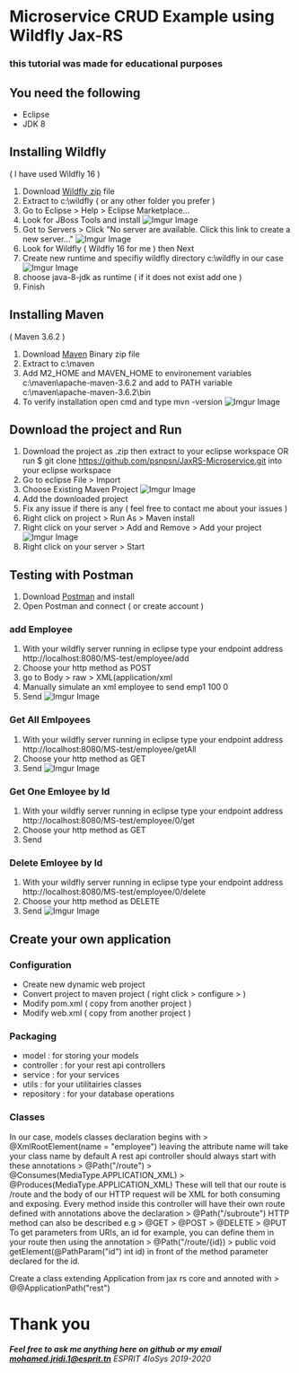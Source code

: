 # Microservice CRUD Example using Wildfly Jax-RS 
### this tutorial was made for educational purposes

## You need the following
 - Eclipse
 - JDK 8
 
## Installing Wildfly
( I have used Wildfly 16 )
 1. Download [Wildfly zip](https://wildfly.org/downloads/) file
 2. Extract to c:\wildfly ( or any other folder you prefer )
 3. Go to Eclipse > Help > Eclipse Marketplace...
 4. Look for JBoss Tools and install
 ![Imgur Image](https://i.imgur.com/m0Pmzci.png)
 5. Got to Servers > Click "No server are available. Click this link to create a new server..."
 ![Imgur Image](https://i.imgur.com/FM5QQzj.png)
 6. Look for Wildfly ( Wildfly 16 for me ) then Next
 7. Create new runtime and specifiy wildfly directory c:\wildfly in our case
 ![Imgur Image](https://i.imgur.com/QKPSDw5.png)
 8. choose java-8-jdk as runtime ( if it does not exist add one )
 9. Finish
 
## Installing Maven
( Maven 3.6.2 )
  1. Download [Maven](https://maven.apache.org/download.cgi) Binary zip file
  2. Extract to c:\maven
  3. Add M2_HOME and MAVEN_HOME to environement variables c:\maven\apache-maven-3.6.2 and add to PATH variable c:\maven\apache-maven-3.6.2\bin
  4. To verify installation open cmd and type mvn -version
  ![Imgur Image](https://i.imgur.com/T3zFJsr.png)
  
## Download the project and Run
  1. Download the project as .zip then extract to your eclipse workspace OR run $ git clone https://github.com/psnpsn/JaxRS-Microservice.git into your eclipse workspace
  2. Go to eclipse File > Import
  3. Choose Existing Maven Project
  ![Imgur Image](https://i.imgur.com/qOcCjXM.png)
  4. Add the downloaded project
  5. Fix any issue if there is any ( feel free to contact me about your issues )
  6. Right click on project > Run As > Maven install
  7. Right click on your server > Add and Remove > Add your project
  ![Imgur Image](https://i.imgur.com/IbdLfdV.png)
  8. Right click on your server > Start
  
## Testing with Postman
  1. Download [Postman](https://www.getpostman.com/downloads/) and install
  2. Open Postman and connect ( or create account )
  ### add Employee
  1. With your wildfly server running in eclipse type your endpoint address http://localhost:8080/MS-test/employee/add
  2. Choose your http method as POST
  3. go to Body > raw > XML(application/xml
  4. Manually simulate an xml employee to send 
    <employee>
	    <name>emp1</name>
	    <salary>100</salary>
	    <id>0</id>
    </employee>
  5. Send
  ![Imgur Image](https://i.imgur.com/ubMHESY.png)
  ### Get All Emlpoyees
  1. With your wildfly server running in eclipse type your endpoint address http://localhost:8080/MS-test/employee/getAll
  2. Choose your http method as GET
  3. Send
  ![Imgur Image](https://i.imgur.com/MJ3RmIL.png)
  ### Get One Emloyee by Id 
  1. With your wildfly server running in eclipse type your endpoint address http://localhost:8080/MS-test/employee/0/get
  2. Choose your http method as GET
  3. Send
  ### Delete Emloyee by Id 
  1. With your wildfly server running in eclipse type your endpoint address http://localhost:8080/MS-test/employee/0/delete
  2. Choose your http method as DELETE
  3. Send
  ![Imgur Image](https://i.imgur.com/0XY9Rog.png)
  
  
## Create your own application

  ### Configuration
  - Create new dynamic web project
  - Convert project to maven project ( right click > configure > )
  - Modify pom.xml ( copy from another project )
  - Modify web.xml ( copy from another project )
  ### Packaging
  - model : for storing your models
  - controller : for your rest api controllers
  - service : for your services
  - utils : for your utilitairies classes
  - repository : for your database operations
  ### Classes
   In our case, models classes declaration begins with 
   	> @XmlRootElement(name = "employee") 
   	leaving the attribute name will take your class name by default
   A rest api controller should always start with these annotations
   	> @Path("/route")
	> @Consumes(MediaType.APPLICATION_XML)
	> @Produces(MediaType.APPLICATION_XML)
  These will tell that our route is /route and the body of our HTTP request will be XML for both consuming and exposing.
  Every method inside this controller will have their own route defined with annotations above the declaration
  	> @Path("/subroute")
  HTTP method can also be described e.g 
  	> @GET
	> @POST
	> @DELETE
	> @PUT
  To get parameters from URIs, an id for example, you can define them in your route then using the annotation
  	> @Path("/route/{id})
	> public void getElement(@PathParam("id") int id)
  in front  of the method parameter declared for the id.
  
  Create a class extending Application from jax rs core and annoted with 
  	> @@ApplicationPath("rest")
	
# Thank you	
***Feel free to ask me anything here on github or my email mohamed.jridi.1@esprit.tn***
*ESPRIT 4IoSys 2019-2020*


